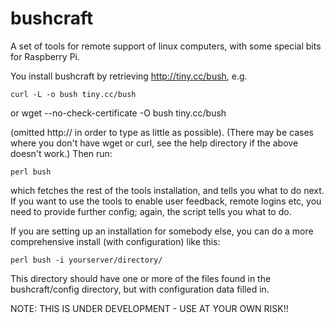 bushcraft
=========

A set of tools for remote support of linux computers, with some special bits for Raspberry Pi.

You install bushcraft by retrieving http://tiny.cc/bush, e.g.

    curl -L -o bush tiny.cc/bush
or
    wget --no-check-certificate -O bush tiny.cc/bush
    
(omitted http:// in order to type as little as possible). (There may be cases where you don't have wget or curl, see the help directory if the above doesn't work.)
Then run:

    perl bush
    
which fetches the rest of the tools installation, and tells you what to do next. If you want to use the tools to enable user feedback, remote logins etc, you need to provide further config; again, the script tells you what to do.

If you are setting up an installation for somebody else, you can do a more comprehensive install (with configuration) like this:

    perl bush -i yourserver/directory/
   
This directory should have one or more of the files found in the bushcraft/config directory, but with configuration data filled in.

NOTE: THIS IS UNDER DEVELOPMENT - USE AT YOUR OWN RISK!!
